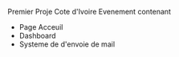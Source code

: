 Premier Proje Cote d'Ivoire Evenement contenant
- Page Acceuil
- Dashboard
- Systeme de d'envoie de mail

